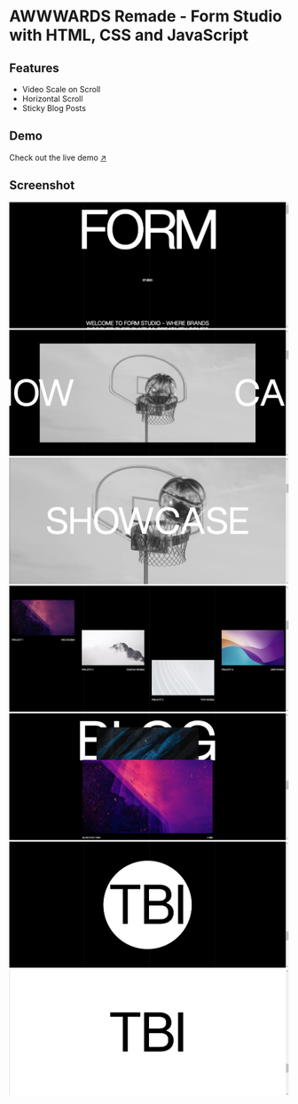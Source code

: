 #  AWWWARDS Remade - Form Studio with HTML, CSS and JavaScript

## Features
- Video Scale on Scroll
- Horizontal Scroll
- Sticky Blog Posts

## Demo

Check out the live demo [↗️](https://mohit-kucheriya.github.io/FormStudio/)

## Screenshot
![Screenshot 1](https://github.com/Mohit-Kucheriya/FormStudio/blob/decf64b72f9f73a30dc204ebf94552c1d57c8fac/Screenshot/1.png)
![Screenshot 2](https://github.com/Mohit-Kucheriya/FormStudio/blob/decf64b72f9f73a30dc204ebf94552c1d57c8fac/Screenshot/2.png)
![Screenshot 3](https://github.com/Mohit-Kucheriya/FormStudio/blob/decf64b72f9f73a30dc204ebf94552c1d57c8fac/Screenshot/3.png)
![Screenshot 4](https://github.com/Mohit-Kucheriya/FormStudio/blob/decf64b72f9f73a30dc204ebf94552c1d57c8fac/Screenshot/4.png)
![Screenshot 5](https://github.com/Mohit-Kucheriya/FormStudio/blob/decf64b72f9f73a30dc204ebf94552c1d57c8fac/Screenshot/5.png)
![Screenshot 6](https://github.com/Mohit-Kucheriya/FormStudio/blob/decf64b72f9f73a30dc204ebf94552c1d57c8fac/Screenshot/6.png)
![Screenshot 7](https://github.com/Mohit-Kucheriya/FormStudio/blob/decf64b72f9f73a30dc204ebf94552c1d57c8fac/Screenshot/7.png)
